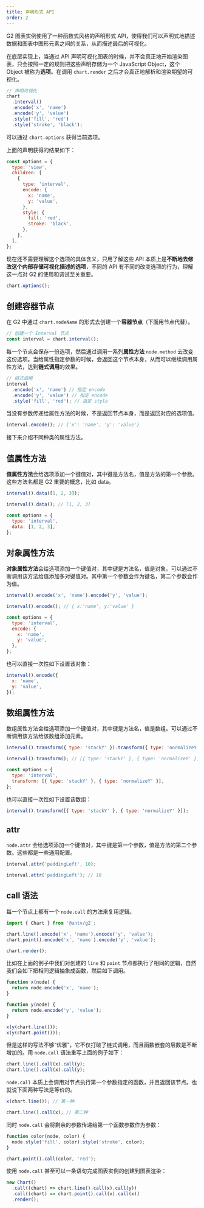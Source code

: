 ```yaml
---
title: 声明形式 API
order: 2
---
```


G2 图表实例使用了一种函数式风格的声明形式 API，使得我们可以声明式地描述数据和图表中图形元素之间的关系，从而描述最后的可视化。

在底层实现上，当通过 API 声明可视化图表的时候，并不会真正地开始渲染图表，只会按照一定的规则把这些声明存储为一个 JavaScript Object，这个 Object 被称为**选项**。在调用 `chart.render` 之后才会真正地解析和渲染期望的可视化。

```js
// 声明可视化
chart
  .interval()
  .encode('x', 'name')
  .encode('y', 'value')
  .style('fill', 'red')
  .style('stroke', 'black');
```

可以通过 `chart.options` 获得当前选项。

上面的声明获得的结果如下：

```js
const options = {
  type: 'view',
  children: [
    {
      type: 'interval',
      encode: {
        x: 'name',
        y: 'value',
      },
      style: {
        fill: 'red',
        stroke: 'black',
      },
    },
  ],
};
```

现在还不需要理解这个选项的具体含义，只用了解这些 API 本质上是**不断地去修改这个内部存储可视化描述的选项**，不同的 API 有不同的改变选项的行为，理解这一点对 G2 的使用和调试至关重要。

```js
chart.options();
```

## 创建容器节点

在 G2 中通过 `chart.nodeName` 的形式去创建一个**容器节点**（下面用节点代替）。

```js
// 创建一个 Interval 节点
const interval = chart.interval();
```

每一个节点会保存一份选项，然后通过调用一系列**属性方法** `node.method` 去改变这份选项。当给属性指定参数的时候，会返回这个节点本身，从而可以继续调用属性方法，达到**链式调用**的效果。

```js
// 链式调用
interval
  .encode('x', 'name') // 指定 encode
  .encode('y', 'value') // 指定 encode
  .style('fill', 'red'); // 指定 style
```

当没有参数传递给属性方法的时候，不是返回节点本身，而是返回对应的选项值。

```js
interval.encode(); // {'x': 'name', 'y': 'value'}
```

接下来介绍不同种类的属性方法。

## 值属性方法

**值属性方法**会给选项添加一个键值对，其中键是方法名，值是方法的第一个参数。这些方法名都是 G2 重要的概念，比如 data。

```js
interval().data([1, 2, 3]);
```

```js
interval().data(); // [1, 2, 3]

const options = {
  type: 'interval',
  data: [1, 2, 3],
};
```

## 对象属性方法

**对象属性方法**会给选项添加一个键值对，其中键是方法名，值是对象。可以通过不断调用该方法给值添加多对键值对。其中第一个参数会作为键名，第二个参数会作为值。

```js
interval().encode('x', 'name').encode('y', 'value');
```

```js
interval().encode(); // { x:'name', y:'value' }

const options = {
  type: 'interval',
  encode: {
    x: 'name',
    y: 'value',
  },
};
```

也可以直接一次性如下设置该对象：

```js
interval().encode({
  x: 'name',
  y: 'value',
});
```

## 数组属性方法

数组属性方法会给选项添加一个键值对，其中键是方法名，值是数组。可以通过不断调用该方法给该数组添加元素。

```js
interval().transform({ type: 'stackY' }).transform({ type: 'normalizeY' });
```

```js
interval().transform(); // [{ type: 'stackY' }, { type: 'normalizeY' }];

const options = {
  type: 'interval',
  transform: [{ type: 'stackY' }, { type: 'normalizeY' }],
};
```

也可以直接一次性如下设置该数组：

```js
interval().transform([{ type: 'stackY' }, { type: 'normalizeY' }]);
```

## attr

`node.attr` 会给选项添加一个键值对，其中键是第一个参数，值是方法的第二个参数。这些都是一些通用配置。

```js
interval.attr('paddingLeft', 10);
```

```js
interval.attr('paddingLeft'); // 10
```

## call 语法

每一个节点上都有一个 `node.call` 的方法来复用逻辑。

```js
import { Chart } from '@antv/g2';

chart.line().encode('x', 'name').encode('y', 'value');
chart.point().encode('x', 'name').encode('y', 'value');

chart.render();
```

比如在上面的例子中我们对创建的 `line` 和 `point` 节点都执行了相同的逻辑，自然我们会如下把相同逻辑抽象成函数，然后如下调用。

```js
function x(node) {
  return node.encode('x', 'name');
}

function y(node) {
  return node.encode('y', 'value');
}

x(y(chart.line()));
x(y(chart.point()));
```

但是这样的写法不够“优雅”，它不仅打破了链式调用，而且函数嵌套的层数是不断增加的。用 `node.call` 语法重写上面的例子如下：

```js
chart.line().call(x).call(y);
chart.line().call(x).call(y);
```

`node.call` 本质上会调用对节点执行第一个参数指定的函数，并且返回该节点。也就说下面两种写法是等价的。

```js
x(chart.line()); // 第一种

chart.line().call(x); // 第二种
```

同时 `node.call` 会将剩余的参数传递给第一个函数参数作为参数：

```js
function color(node, color) {
  node.style('fill', color).style('stroke', color);
}

chart.point().call(color, 'red');
```

使用 `node.call` 甚至可以一条语句完成图表实例的创建到图表渲染：

```js
new Chart()
  .call((chart) => chart.line().call(x).call(y))
  .call((chart) => chart.point().call(x).call(x))
  .render();
```
